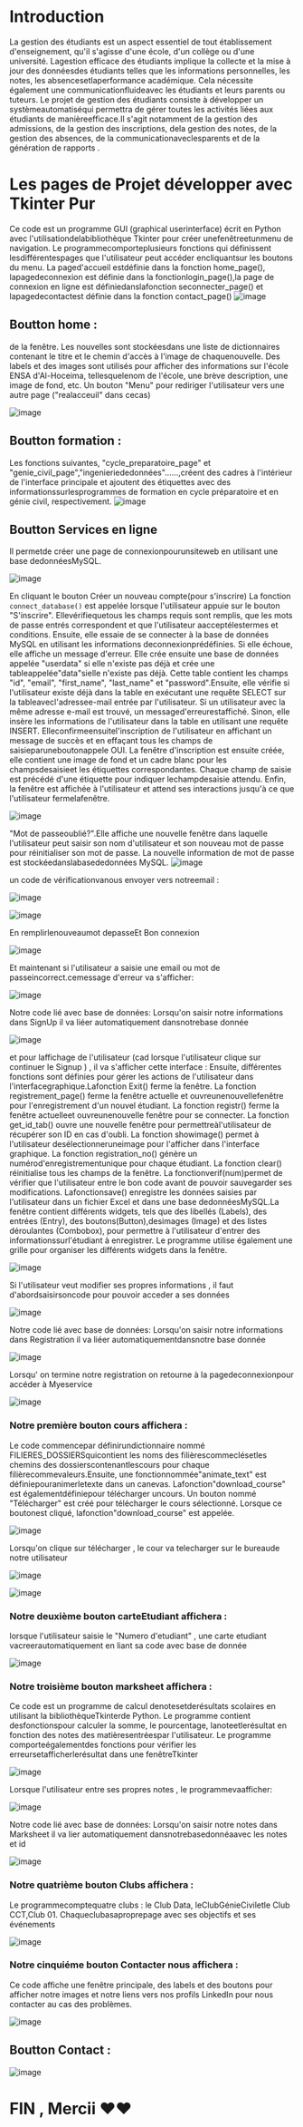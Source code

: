 # Introduction 
La gestion des étudiants est un aspect essentiel de tout établissement
d'enseignement, qu'il s'agisse d'une école, d'un collège ou d'une université. Lagestion efficace des étudiants implique la collecte et la mise à jour des donnéesdes étudiants telles que les informations personnelles, les notes, les absencesetlaperformance académique. Cela nécessite également une communicationfluideavec les étudiants et leurs parents ou tuteurs. Le projet de gestion des étudiants consiste à développer un systèmeautomatiséqui permettra de gérer toutes les activités liées aux étudiants de manièreefficace.Il s'agit notamment de la gestion des admissions, de la gestion des inscriptions, dela gestion des notes, de la gestion des absences, de la communicationaveclesparents et de la génération de rapports .

# Les pages de Projet développer avec Tkinter Pur 
Ce code est un programme GUI (graphical userinterface) écrit en Python avec l'utilisationdelabibliothèque Tkinter pour créer unefenêtreetunmenu de navigation. Le programmecomporteplusieurs fonctions qui définissent lesdifférentespages que l'utilisateur peut accéder encliquantsur les boutons du menu. La paged'accueil estdéfinie dans la fonction home_page(), lapagedeconnexion est définie dans la fonctionlogin_page(),la page de connexion en ligne est définiedanslafonction seconnecter_page() et lapagedecontactest définie dans la fonction contact_page()
![image](https://github.com/chaymaemerhrioui1/gestion_des_etudiants/assets/128318349/f16ecd32-11de-4579-8423-c6ac3cb16c04)

## Boutton home : 

 de la fenêtre. Les nouvelles sont stockéesdans une liste de dictionnaires contenant le titre et le chemin d'accès à l'image de chaquenouvelle. Des labels et des images sont utilisés pour afficher des informations sur l'école ENSA d'Al-Hoceima, tellesquelenom de l'école, une brève description, une image de fond, etc. Un bouton "Menu" pour rediriger l'utilisateur vers une autre page ("realacceuil" dans cecas)

![image](https://github.com/chaymaemerhrioui1/gestion_des_etudiants/assets/128318349/f107dd52-0873-44ce-9411-38d4c49a79ae)

## Boutton formation : 

Les fonctions suivantes, "cycle_preparatoire_page" et "genie_civil_page","ingenieriededonnées"......,créent des cadres à l'intérieur de l'interface principale et ajoutent des étiquettes avec des informationssurlesprogrammes de formation en cycle préparatoire et en génie civil, respectivement.
![image](https://github.com/chaymaemerhrioui1/gestion_des_etudiants/assets/128318349/d1795010-d316-435a-b173-31afee25d8f0)

## Boutton Services en ligne

Il permetde créer une page de connexionpourunsiteweb en utilisant une base dedonnéesMySQL. 

![image](https://github.com/chaymaemerhrioui1/gestion_des_etudiants/assets/128318349/ba0fc4e5-1cb2-452d-b2cc-3a2e5143f4d3)

En cliquant le bouton Créer un nouveau compte(pour s'inscrire)
La fonction `connect_database()` est appelée lorsque l'utilisateur appuie sur le bouton "S'inscrire". Ellevérifiequetous les champs requis sont remplis, que les mots de passe entrés correspondent et que l'utilisateur aacceptélestermes et conditions. Ensuite, elle essaie de se connecter à la base de données MySQL en utilisant les informations deconnexionprédéfinies. Si elle échoue, elle affiche un message d'erreur. Elle crée ensuite une base de données appelée "userdata" si elle n'existe pas déjà et crée une tableappelée"data"sielle n'existe pas déjà. Cette table contient les champs "id", "email", "first_name", "last_name" et "password".Ensuite, elle vérifie si l'utilisateur existe déjà dans la table en exécutant une requête SELECT sur la tableavecl'adressee-mail entrée par l'utilisateur. Si un utilisateur avec la même adresse e-mail est trouvé, un messaged'erreurestaffiché.
Sinon, elle insère les informations de l'utilisateur dans la table en utilisant une requête INSERT. Elleconfirmeensuitel'inscription de l'utilisateur en affichant un message de succès et en effaçant tous les champs de saisieparuneboutonappele OUI. La fenêtre d'inscription est ensuite créée, elle contient une image de fond et un cadre blanc pour les champsdesaisieet les étiquettes correspondantes. Chaque champ de saisie est précédé d'une étiquette pour indiquer lechampdesaisie attendu.
Enfin, la fenêtre est affichée à l'utilisateur et attend ses interactions jusqu'à ce que l'utilisateur fermelafenêtre.

![image](https://github.com/chaymaemerhrioui1/gestion_des_etudiants/assets/128318349/c2fcc11b-f021-45d9-b9ea-5947d8bdf81b)

"Mot de passeoublié?".Elle affiche une nouvelle fenêtre dans laquelle l'utilisateur peut saisir son nom d'utilisateur et son nouveau mot de passe pour réinitialiser son mot de passe. La nouvelle information de mot de passe est stockéedanslabasededonnées MySQL. 
![image](https://github.com/chaymaemerhrioui1/gestion_des_etudiants/assets/128318349/ec2828cf-badb-473e-a9ad-58302a742f14)

un code de vérificationvanous envoyer vers notreemail : 

![image](https://github.com/chaymaemerhrioui1/gestion_des_etudiants/assets/128318349/71f17c79-cde4-45cc-818d-1cd4b995466b)

![image](https://github.com/chaymaemerhrioui1/gestion_des_etudiants/assets/128318349/4adc1b10-792a-41f6-80b8-1e9265267496)


En remplirlenouveaumot depasseEt Bon connexion

![image](https://github.com/chaymaemerhrioui1/gestion_des_etudiants/assets/128318349/4a06bd90-b373-4521-9ed2-ae394a4f227e)

Et maintenant si l'utilisateur a saisie une email ou mot de passeincorrect.cemessage d'erreur va s'afficher: 

![image](https://github.com/chaymaemerhrioui1/gestion_des_etudiants/assets/128318349/a7d508a8-9e54-486a-a8f6-6d4c1bbf322c)

Notre code lié avec base de données:
Lorsqu'on saisir notre informations dans SignUp il va liéer automatiquement dansnotrebase donnée

![image](https://github.com/chaymaemerhrioui1/gestion_des_etudiants/assets/128318349/1d567d0c-1ded-47dc-af7b-ac6c6860773f)

et pour laffichage de l'utilisateur (cad lorsque l'utilisateur clique sur continuer le Signup ) , il va s'afficher cette interface : 
Ensuite, différentes fonctions sont définies pour gérer les actions de l'utilisateur dans l'interfacegraphique.Lafonction Exit() ferme la fenêtre. La fonction registrement_page() ferme la fenêtre actuelle et ouvreunenouvellefenêtre pour l'enregistrement d'un nouvel étudiant. La fonction registr() ferme la fenêtre actuelleet ouvreunenouvelle fenêtre pour se connecter. La fonction get_id_tab() ouvre une nouvelle fenêtre pour permettreàl'utilisateur de récupérer son ID en cas d'oubli. La fonction showimage() permet à l'utilisateur desélectionneruneimage pour l'afficher dans l'interface graphique. La fonction registration_no() génère un numérod'enregistrementunique pour chaque étudiant. La fonction clear() réinitialise tous les champs de la fenêtre. La fonctionverif(num)permet de vérifier que l'utilisateur entre le bon code avant de pouvoir sauvegarder ses modifications. Lafonctionsave() enregistre les données saisies par l'utilisateur dans un fichier Excel et dans une base dedonnéesMySQL.La fenêtre contient différents widgets, tels que des libellés (Labels), des entrées (Entry), des boutons(Button),desimages (Image) et des listes déroulantes (Combobox), pour permettre à l'utilisateur d'entrer des informationssurl'étudiant à enregistrer. Le programme utilise également une grille pour organiser les différents widgets dans la fenêtre. 

![image](https://github.com/chaymaemerhrioui1/gestion_des_etudiants/assets/128318349/fcf778a1-c1c8-46a0-9529-dbf08a1e132c)

Si l'utilisateur veut modifier ses propres informations , il faut d'abordsaisirsoncode pour pouvoir acceder a ses données 

![image](https://github.com/chaymaemerhrioui1/gestion_des_etudiants/assets/128318349/8c138dfe-49b6-4e69-8520-7d306f3d40a3)

Notre code lié avec base de données:
Lorsqu'on saisir notre informations dans Registration il va liéer automatiquementdansnotre base donnée

![image](https://github.com/chaymaemerhrioui1/gestion_des_etudiants/assets/128318349/ace7c693-9c68-4100-8524-58a5db38f66d)

Lorsqu' on termine notre registration on retourne à la pagedeconnexionpour accéder à Myeservice

![image](https://github.com/chaymaemerhrioui1/gestion_des_etudiants/assets/128318349/e98c2da8-1a2d-4277-878e-4982df75ca09)
### Notre première bouton cours affichera :

Le code commencepar définirundictionnaire nommé FILIERES_DOSSIERSquicontient les noms des filièrescommeclésetles chemins des dossierscontenantlescours pour chaque filièrecommevaleurs.Ensuite, une fonctionnommée"animate_text" est définiepouranimerletexte dans un canevas. Lafonction"download_course" est égalementdéfiniepour télécharger uncours.
Un bouton nommé "Télécharger" est créé pour télécharger le cours sélectionné. Lorsque ce boutonest cliqué, lafonction"download_course" est appelée.

![image](https://github.com/chaymaemerhrioui1/gestion_des_etudiants/assets/128318349/c9afad38-fe5b-4850-ac61-40f350a2d8e8)

Lorsqu'on clique sur télécharger , le cour va telecharger sur le bureaude notre utilisateur

![image](https://github.com/chaymaemerhrioui1/gestion_des_etudiants/assets/128318349/776a2751-3684-4171-9239-aa3ded5023da)

![image](https://github.com/chaymaemerhrioui1/gestion_des_etudiants/assets/128318349/ebdf2fd2-43f4-414b-885a-7d301785481d)

### Notre deuxième bouton carteEtudiant affichera :

lorsque l'utilisateur saisie le "Numero d'etudiant" , une carte etudiant vacreerautomatiquement en liant sa code avec base de donnée

![image](https://github.com/chaymaemerhrioui1/gestion_des_etudiants/assets/128318349/1c19ddd3-4bb1-43a4-94fa-7127c8b19f52)

### Notre troisième bouton marksheet affichera :

Ce code est un programme de calcul denotesetderésultats scolaires en utilisant la bibliothèqueTkinterde Python. Le programme contient desfonctionspour calculer la somme, le pourcentage, lanoteetlerésultat en fonction des notes des matièresentréespar l'utilisateur. Le programme comporteégalementdes fonctions pour vérifier les erreursetafficherlerésultat dans une fenêtreTkinter

![image](https://github.com/chaymaemerhrioui1/gestion_des_etudiants/assets/128318349/1e3104a5-5e61-4b2e-a151-9125681283df)

Lorsque l'utilisateur entre ses propres notes , le programmevaafficher:

![image](https://github.com/chaymaemerhrioui1/gestion_des_etudiants/assets/128318349/59d18cb6-183b-4150-bb65-8e9aff2cc14e)

Notre code lié avec base de données:
Lorsqu'on saisir notre notes dans Marksheet il va lier automatiquement dansnotrebasedonnéaavec les notes et id

![image](https://github.com/chaymaemerhrioui1/gestion_des_etudiants/assets/128318349/89e74c4f-1e57-4ea0-bcbe-7566c2817a50)

### Notre quatrième bouton Clubs affichera :

Le programmecomptequatre clubs : le Club Data, leClubGénieCiviletle Club CCT,Club 01. Chaqueclubasaproprepage avec ses objectifs et ses événements

![image](https://github.com/chaymaemerhrioui1/gestion_des_etudiants/assets/128318349/f2fc21d1-bd1d-4781-a74d-d4047493e1cf)

### Notre cinquiéme bouton Contacter nous affichera :

Ce code affiche une fenêtre principale, des labels et des boutons
pour afficher notre images et notre liens vers nos profils LinkedIn pour nous contacter au cas des problèmes.

![image](https://github.com/chaymaemerhrioui1/gestion_des_etudiants/assets/128318349/a380b385-bb83-4719-800a-2c73eae3c7da)


## Boutton Contact : 

![image](https://github.com/chaymaemerhrioui1/gestion_des_etudiants/assets/128318349/32150861-0c7c-4585-957d-921340e7d814)

# FIN  , Mercii ❤️❤️









